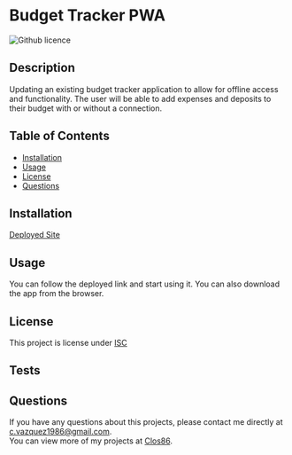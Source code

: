 # Budget Tracker PWA
  ![Github licence](http://img.shields.io/badge/license-ISC-blue.svg)  
  ## Description 
  Updating an existing budget tracker application to allow for offline access and functionality. The user will be able to add expenses and deposits to their budget with or without a connection.
  ## Table of Contents
  * [Installation](#installation)
  * [Usage](#usage)
  * [License](#license)  
  * [Questions](#questions)
  
  ## Installation 
  [Deployed Site](https://cryptic-crag-96766.herokuapp.com/)
  ## Usage 
  You can follow the deployed link and start using it. You can also download the app from the browser.
  
  ## License 
  This project is license under [ISC](https://choosealicense.com/licenses/ISC/)
  ## Tests
  
  ## Questions
  If you have any questions about this projects, please contact me directly at [c.vazquez1986@gmail.com](mailto:c.vazquez1986@gmail.com).  
  You can view more of my projects at [Clos86](https://github.com/Clos86).
